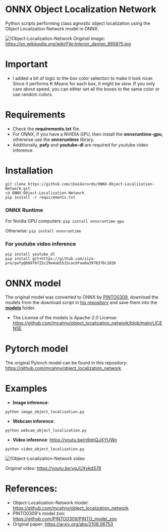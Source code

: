 # ONNX Object Localization Network
 Python scripts performing class agnostic object localization using the Object Localization Network model in ONNX.

![!Object-Localization-Network](https://github.com/ibaiGorordo/ONNX-Object-Localization-Network/blob/main/doc/img/output.jpg)
*Original image: https://en.wikipedia.org/wiki/File:Interior_design_865875.jpg*

# Important
- I added a bit of logic to the box color selection to make it look nicer. Since it performs K-Means for each box, it might be slow. If you only care about speed, you can either set all the boxes to the same color or use random colors.

# Requirements

 * Check the **requirements.txt** file. 
 * For ONNX, if you have a NVIDIA GPU, then install the **onnxruntime-gpu**, otherwise use the **onnxruntime** library.
 * Additionally, **pafy** and **youtube-dl** are required for youtube video inference.
 
# Installation
```
git clone https://github.com/ibaiGorordo/ONNX-Object-Localization-Network.git
cd ONNX-Object-Localization-Network
pip install -r requirements.txt
```
### ONNX Runtime
For Nvidia GPU computers:
`pip install onnxruntime-gpu`

Otherwise:
`pip install onnxruntime`

### For youtube video inference
```
pip install youtube_dl
pip install git+https://github.com/zizo-pro/pafy@b8976f22c19e4ab5515cacbfae0a3970370c102b
```

# ONNX model
The original model was converted to ONNX by [PINTO0309](https://github.com/PINTO0309), download the models from the download script in [his repository](https://github.com/PINTO0309/PINTO_model_zoo/tree/main/264_object_localization_network) and save them into the **[models](https://github.com/ibaiGorordo/ONNX-Object-Localization-Network/tree/main/models)** folder. 
- The License of the models is Apache-2.0 License: https://github.com/mcahny/object_localization_network/blob/main/LICENSE

# Pytorch model
The original Pytorch model can be found in this repository: https://github.com/mcahny/object_localization_network
 
# Examples

 * **Image inference**:
 ```
 python image_object_localization.py
 ```
 
 * **Webcam inference**:
 ```
 python webcam_object_localization.py
 ```

 * **Video inference**: https://youtu.be/n9qhQJXYUWo
 ```
 python video_object_localization.py
 ```
 ![!Object-Localization-Network video](https://github.com/ibaiGorordo/ONNX-Object-Localization-Network/blob/main/doc/img/oln_box.gif)
  
 *Original video: https://youtu.be/vgJUXvkdS78*

# References:
* Object-Localization-Network model: https://github.com/mcahny/object_localization_network
* PINTO0309's model zoo: https://github.com/PINTO0309/PINTO_model_zoo
* Original paper: https://arxiv.org/abs/2108.06753
